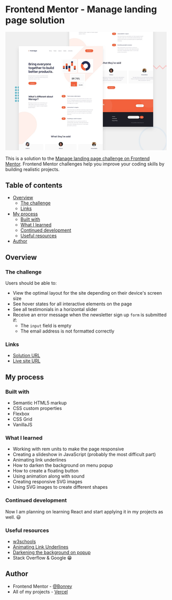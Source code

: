# Frontend Mentor - Manage landing page solution

![Design preview for the Manage landing page coding challenge](./design/desktop-preview.jpg)

This is a solution to the [Manage landing page challenge on Frontend Mentor](https://www.frontendmentor.io/challenges/manage-landing-page-SLXqC6P5). Frontend Mentor challenges help you improve your coding skills by building realistic projects. 

## Table of contents

- [Overview](#overview)
  - [The challenge](#the-challenge)
  - [Links](#links)
- [My process](#my-process)
  - [Built with](#built-with)
  - [What I learned](#what-i-learned)
  - [Continued development](#continued-development)
  - [Useful resources](#useful-resources)
- [Author](#author)

## Overview

### The challenge

Users should be able to:

- View the optimal layout for the site depending on their device's screen size
- See hover states for all interactive elements on the page
- See all testimonials in a horizontal slider
- Receive an error message when the newsletter sign up `form` is submitted if:
  - The `input` field is empty
  - The email address is not formatted correctly

### Links

- [Solution URL](https://github.com/Bonrey/Frontend/tree/main/HTML-SASS-JavaScript/Manage%20Landing%20Page)
- [Live site URL](https://manage-landing-page-khaki.vercel.app/)

## My process

### Built with

- Semantic HTML5 markup
- CSS custom properties
- Flexbox
- CSS Grid
- VanillaJS

### What I learned

- Working with rem units to make the page responsive
- Creating a slideshow in JavaScript (probably the most difficult part)
- Animating link underlines
- How to darken the background on menu popup
- How to create a floating button
- Using animation along with sound
- Creating responsive SVG images
- Using SVG images to create different shapes


### Continued development

Now I am planning on learning React and start applying it in my projects as well. 😃


### Useful resources

- [w3schools](https://www.w3schools.com/)
- [Animating Link Underlines](https://tobiasahlin.com/blog/css-trick-animating-link-underlines/)
- [Darkening the background on popup](https://stackoverflow.com/questions/31054353/darken-the-entire-page-when-opening-and-produce-a-fade-out-effect-when-closing-a)
- Stack Overflow & Google 😁


## Author

- Frontend Mentor - [@Bonrey](https://www.frontendmentor.io/profile/Bonrey)
- All of my projects - [Vercel](https://vercel.com/dashboard/projects)